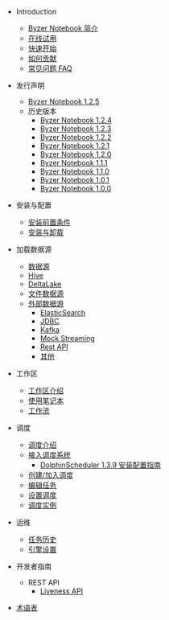 - Introduction
  * [Byzer Notebook 简介](/byzer-notebook/zh-cn/introduction/notebook_intro.md)
  * [在线试用](/byzer-notebook/zh-cn/introduction/online_trial.md)
  * [快速开始](/byzer-notebook/zh-cn/introduction/get_started.md)
  * [如何贡献](/byzer-notebook/zh-cn/appendix/contribute.md)
  * [常见问题 FAQ](/byzer-notebook/zh-cn/faq/faq.md)

- 发行声明
  * [Byzer Notebook 1.2.5](/byzer-notebook/zh-cn/release-notes/1.2.5.md)
  - 历史版本
    * [Byzer Notebook 1.2.4](/byzer-notebook/zh-cn/release-notes/1.2.4.md)
    * [Byzer Notebook 1.2.3](/byzer-notebook/zh-cn/release-notes/1.2.3.md)
    * [Byzer Notebook 1.2.2](/byzer-notebook/zh-cn/release-notes/1.2.2.md)
    * [Byzer Notebook 1.2.1](/byzer-notebook/zh-cn/release-notes/1.2.1.md)
    * [Byzer Notebook 1.2.0](/byzer-notebook/zh-cn/release-notes/1.2.0.md)
    * [Byzer Notebook 1.1.1](/byzer-notebook/zh-cn/release-notes/1.1.1.md)
    * [Byzer Notebook 1.1.0](/byzer-notebook/zh-cn/release-notes/1.1.0.md)
    * [Byzer Notebook 1.0.1](/byzer-notebook/zh-cn/release-notes/1.0.1.md)
    * [Byzer Notebook 1.0.0](/byzer-notebook/zh-cn/release-notes/1.0.0.md)  
  
- 安装与配置
  * [安装前置条件](/byzer-notebook/zh-cn/installation/prerequisites.md)
  * [安装与卸载](/byzer-notebook/zh-cn/installation/install_uninstall.md)

- 加载数据源
  * [数据源](/byzer-notebook/zh-cn/datasource/README.md)
  * [Hive](/byzer-notebook/zh-cn/datasource/hive.md)
  * [DeltaLake](/byzer-notebook/zh-cn/datasource/deltalake.md)
  * [文件数据源](/byzer-notebook/zh-cn/datasource/file.md)
  * [外部数据源](/byzer-notebook/zh-cn/datasource/external_ds/README.md)
    * [ElasticSearch](/byzer-notebook/zh-cn/datasource/external_ds/es.md)
    * [JDBC](/byzer-notebook/zh-cn/datasource/external_ds/jdbc.md)
    * [Kafka](/byzer-notebook/zh-cn/datasource/external_ds/kafka.md)
    * [Mock Streaming](/byzer-notebook/zh-cn/datasource/external_ds/mock_streaming.md)
    * [Rest API](/byzer-notebook/zh-cn/datasource/external_ds/restapi.md)
    * [其他](/byzer-notebook/zh-cn/datasource/external_ds/other.md)

- 工作区
  * [工作区介绍](/byzer-notebook/zh-cn/workspace/intro.md)
  * [使用笔记本](/byzer-notebook/zh-cn/workspace/notebook.md)
  * [工作流](/byzer-notebook/zh-cn/workflow/workflow.md)

- 调度
  * [调度介绍](/byzer-notebook/zh-cn/schedule/intro.md)
  * [接入调度系统](/byzer-notebook/zh-cn/schedule/setup.md)
    * [DolphinScheduler 1.3.9 安装配置指南](/byzer-notebook/zh-cn/schedule/install_dolphinscheduler.md)
  * [创建/加入调度](/byzer-notebook/zh-cn/schedule/create_join.md)
  * [编辑任务](/byzer-notebook/zh-cn/schedule/edit_task.md)
  * [设置调度](/byzer-notebook/zh-cn/schedule/edit.md)
  * [调度实例](/byzer-notebook/zh-cn/schedule/instance.md)

- 运维
  * [任务历史](/byzer-notebook/zh-cn/operation/job_history.md)
  * [引擎设置](/byzer-notebook/zh-cn/operation/engine.md)

- 开发者指南
  - REST API
    * [Liveness API](/byzer-notebook/zh-cn/developer/api/liveness_api.md)

- [术语表](/byzer-notebook/zh-cn/terms/terms.md)

